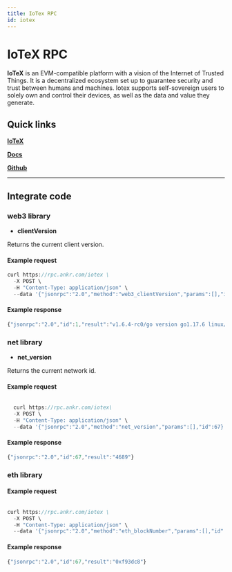 ```yaml
---
title: IoTex RPC
id: iotex
---
```


# IoTeX RPC

**IoTeX** is an EVM-compatible platform with a vision of the Internet of Trusted Things. It is a decentralized ecosystem set up to guarantee security and trust between humans and machines. Iotex supports self-sovereign users to solely own and control their devices, as well as the data and value they generate.

## Quick links

[**IoTeX**](https://iotex.io/)

[**Docs**](https://docs.iotex.io/)

[**Github**](https://github.com/iotexproject)

---

## Integrate code

### web3 library

- **clientVersion**

Returns the current client version.

#### Example request

```js
curl https://rpc.ankr.com/iotex \
  -X POST \
  -H "Content-Type: application/json" \
  --data '{"jsonrpc":"2.0","method":"web3_clientVersion","params":[],"id":1}'
```

#### Example response

```js
{"jsonrpc":"2.0","id":1,"result":"v1.6.4-rc0/go version go1.17.6 linux/amd64"}
```

### net library

- **net_version**

Returns the current network id.

#### Example request

```js
  
  curl https://rpc.ankr.com/iotex\
  -X POST \
  -H "Content-Type: application/json" \
  --data '{"jsonrpc":"2.0","method":"net_version","params":[],"id":67}'
```

#### Example response

```js
{"jsonrpc":"2.0","id":67,"result":"4689"}
```

### eth library

#### Example request

```js

curl https://rpc.ankr.com/iotex \
  -X POST \
  -H "Content-Type: application/json" \
  --data '{"jsonrpc":"2.0","method":"eth_blockNumber","params":[],"id":67}'
```

#### Example response

```js
{"jsonrpc":"2.0","id":67,"result":"0xf93dc8"}
```